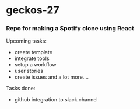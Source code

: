# geckos-27
### Repo for making a Spotify clone using React

Upcoming tasks:

 * create template
 * integrate tools
 * setup a workflow
 * user stories
 * create issues and a lot more....

Tasks done:
 * github integration to slack channel